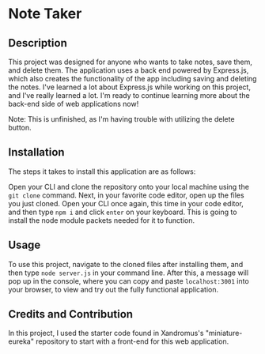 # Note Taker

## Description

This project was designed for anyone who wants to take notes, save them, and delete them. The application uses a back end powered by Express.js, which also creates the functionality of the app including saving and deleting the notes. I've learned a lot about Express.js while working on this project, and I've really learned a lot. I'm ready to continue learning more about the back-end side of web applications now!

Note: This is unfinished, as I'm having trouble with utilizing the delete button.

## Installation

The steps it takes to install this application are as follows:

Open your CLI and clone the repository onto your local machine using the `git clone` command. Next, in your favorite code editor, open up the files you just cloned.
Open your CLI once again, this time in your code editor, and then type `npm i` and click `enter` on your keyboard. This is going to install the node module packets needed for it to function.

## Usage

To use this project, navigate to the cloned files after installing them, and then type `node server.js` in your command line. After this, a message will pop up in the console, where you can copy and paste `localhost:3001` into your browser, to view and try out the fully functional application.

## Credits and Contribution

In this project, I used the starter code found in Xandromus's "miniature-eureka" repository to start with a front-end for this web application.
